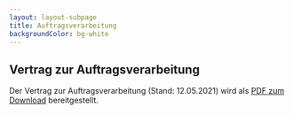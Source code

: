 ```yaml
---
layout: layout-subpage
title: Auftragsverarbeitung
backgroundColor: bg-white
---
```


<article>

# Vertrag zur Auftragsverarbeitung

Der Vertrag zur Auftragsverarbeitung (Stand: 12.05.2021) wird als <a href="/static/av-vertrag.pdf" class="underline">PDF zum Download</a> bereitgestellt.

</article>
